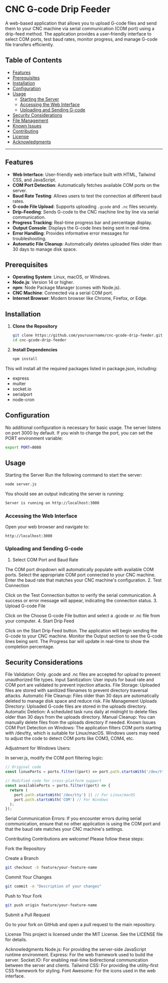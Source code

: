 # CNC G-code Drip Feeder

A web-based application that allows you to upload G-code files and send them to your CNC machine via serial communication (COM port) using a drip-feed method. The application provides a user-friendly interface to select COM ports, test baud rates, monitor progress, and manage G-code file transfers efficiently.

## Table of Contents

- [Features](#features)
- [Prerequisites](#prerequisites)
- [Installation](#installation)
- [Configuration](#configuration)
- [Usage](#usage)
  - [Starting the Server](#starting-the-server)
  - [Accessing the Web Interface](#accessing-the-web-interface)
  - [Uploading and Sending G-code](#uploading-and-sending-g-code)
- [Security Considerations](#security-considerations)
- [File Management](#file-management)
- [Known Issues](#known-issues)
- [Contributing](#contributing)
- [License](#license)
- [Acknowledgments](#acknowledgments)

---

## Features

- **Web Interface**: User-friendly web interface built with HTML, Tailwind CSS, and JavaScript.
- **COM Port Detection**: Automatically fetches available COM ports on the server.
- **Baud Rate Testing**: Allows users to test the connection at different baud rates.
- **G-code File Upload**: Supports uploading `.gcode` and `.nc` files securely.
- **Drip-Feeding**: Sends G-code to the CNC machine line by line via serial communication.
- **Progress Tracking**: Real-time progress bar and percentage display.
- **Output Console**: Displays the G-code lines being sent in real-time.
- **Error Handling**: Provides informative error messages for troubleshooting.
- **Automatic File Cleanup**: Automatically deletes uploaded files older than 30 days to manage disk space.

## Prerequisites

- **Operating System**: Linux, macOS, or Windows.
- **Node.js**: Version 14 or higher.
- **npm**: Node Package Manager (comes with Node.js).
- **CNC Machine**: Connected via a serial COM port.
- **Internet Browser**: Modern browser like Chrome, Firefox, or Edge.

## Installation

1. **Clone the Repository**

   ```bash
   git clone https://github.com/yourusername/cnc-gcode-drip-feeder.git
   cd cnc-gcode-drip-feeder
   ```

2. **Install Dependencies**

   ```bash
   npm install

This will install all the required packages listed in package.json, including:

- express
- multer
- socket.io
- serialport
- node-cron

## Configuration
No additional configuration is necessary for basic usage. The server listens on port 3000 by default. If you wish to change the port, you can set the PORT environment variable:

   ```bash
   export PORT=8080
   ```
## Usage

Starting the Server
Run the following command to start the server:

   ```bash
   node server.js
   ```
You should see an output indicating the server is running:

```bash
Server is running on http://localhost:3000 
```
### Accessing the Web Interface
Open your web browser and navigate to:

```arduino 
http://localhost:3000
```

### Uploading and Sending G-code
1. Select COM Port and Baud Rate

The COM port dropdown will automatically populate with available COM ports.
Select the appropriate COM port connected to your CNC machine.
Enter the baud rate that matches your CNC machine's configuration.
2. Test Connection

Click on the Test Connection button to verify the serial communication.
A success or error message will appear, indicating the connection status.
3. Upload G-code File

Click on the Choose G-code File button and select a .gcode or .nc file from your computer.
4. Start Drip Feed

Click on the Start Drip Feed button.
The application will begin sending the G-code to your CNC machine.
Monitor the Output section to see the G-code lines being sent.
The Progress bar will update in real-time to show the completion percentage.

## Security Considerations
File Validation: Only .gcode and .nc files are accepted for upload to prevent unauthorized file types.
Input Sanitization: User inputs for baud rate and COM port are validated to prevent injection attacks.
File Storage: Uploaded files are stored with sanitized filenames to prevent directory traversal attacks.
Automatic File Cleanup: Files older than 30 days are automatically deleted to manage disk space and reduce risk.
File Management
Uploads Directory: Uploaded G-code files are stored in the uploads directory.
Automatic Deletion: A scheduled task runs daily at midnight to delete files older than 30 days from the uploads directory.
Manual Cleanup: You can manually delete files from the uploads directory if needed.
Known Issues
COM Port Detection on Windows: The application filters COM ports starting with /dev/tty, which is suitable for Linux/macOS. Windows users may need to adjust the code to detect COM ports like COM3, COM4, etc.

Adjustment for Windows Users:

In server.js, modify the COM port filtering logic:

```javascript
// Original code
const linuxPorts = ports.filter((port) => port.path.startsWith('/dev/tty'));

// Modified code for cross-platform support
const availablePorts = ports.filter((port) => {
  return (
    port.path.startsWith('/dev/tty') || // For Linux/macOS
    port.path.startsWith('COM') // For Windows
  );
});
```
Serial Communication Errors: If you encounter errors during serial communication, ensure that no other application is using the COM port and that the baud rate matches your CNC machine's settings.

Contributing
Contributions are welcome! Please follow these steps:

Fork the Repository

Create a Branch

```bash
git checkout -b feature/your-feature-name
```
Commit Your Changes

```bash
git commit -m "Description of your changes"
```

Push to Your Fork

```bash
git push origin feature/your-feature-name
```
Submit a Pull Request

Go to your fork on GitHub and open a pull request to the main repository.

License
This project is licensed under the MIT License. See the LICENSE file for details.

Acknowledgments
Node.js: For providing the server-side JavaScript runtime environment.
Express: For the web framework used to build the server.
Socket.IO: For enabling real-time bidirectional communication between the server and clients.
Tailwind CSS: For providing the utility-first CSS framework for styling.
Font Awesome: For the icons used in the web interface.
